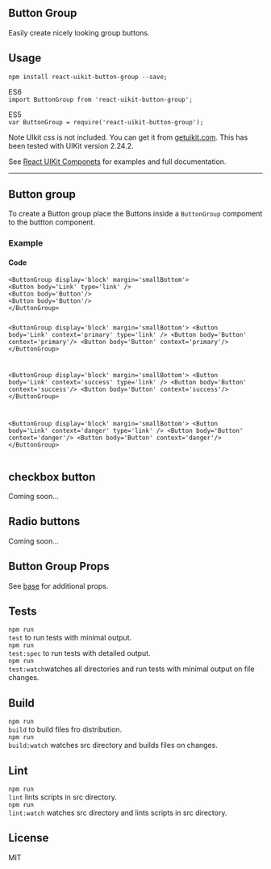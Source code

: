 <div><section><h1>Button Group</h1><p>Easily create nicely looking group buttons.</p></section><section><h2>Usage</h2><p><code>npm install react-uikit-button-group --save;</code></p><p>ES6 <br/><code>import ButtonGroup from &#x27;react-uikit-button-group&#x27;;</code><br/></p><p>ES5 <br/><code>var ButtonGroup = require(&#x27;react-uikit-button-group&#x27;);</code></p><p><span class="uk-badge  uk-badge-danger">Note</span>  UIkit css is not included. You can get it from <a href="http://getuikit.com/">getuikit.com</a>. This has been tested with UIKit version 2.24.2.</p><p>See <a href="http://otissv.github.io/react-uikit-components">React UIKit Componets</a> for examples and full documentation.</p><hr/></section><section><h2>Button group</h2><p>To create a Button group place the Buttons inside a <code>ButtonGroup</code> compoment to the buttton component.</p><h3>Example</h3><h4 class="code">Code</h4><pre class="xml"><code class="xml">&lt;ButtonGroup display=&#x27;block&#x27; margin=&#x27;smallBottom&#x27;&gt;
&lt;Button body=&#x27;Link&#x27; type=&#x27;link&#x27; /&gt;
&lt;Button body=&#x27;Button&#x27;/&gt;
&lt;Button body=&#x27;Button&#x27;/&gt;
&lt;/ButtonGroup&gt;

&lt;ButtonGroup display=&#x27;block&#x27; margin=&#x27;smallBottom&#x27;&gt;
&lt;Button body=&#x27;Link&#x27;   context=&#x27;primary&#x27; type=&#x27;link&#x27; /&gt;
&lt;Button body=&#x27;Button&#x27; context=&#x27;primary&#x27;/&gt;
&lt;Button body=&#x27;Button&#x27; context=&#x27;primary&#x27;/&gt;
&lt;/ButtonGroup&gt;

&lt;ButtonGroup display=&#x27;block&#x27; margin=&#x27;smallBottom&#x27;&gt;
&lt;Button body=&#x27;Link&#x27;   context=&#x27;success&#x27; type=&#x27;link&#x27; /&gt;
&lt;Button body=&#x27;Button&#x27; context=&#x27;success&#x27;/&gt;
&lt;Button body=&#x27;Button&#x27; context=&#x27;success&#x27;/&gt;
&lt;/ButtonGroup&gt;

&lt;ButtonGroup  display=&#x27;block&#x27; margin=&#x27;smallBottom&#x27;&gt;
&lt;Button body=&#x27;Link&#x27;   context=&#x27;danger&#x27; type=&#x27;link&#x27; /&gt;
&lt;Button body=&#x27;Button&#x27; context=&#x27;danger&#x27;/&gt;
&lt;Button body=&#x27;Button&#x27; context=&#x27;danger&#x27;/&gt;
&lt;/ButtonGroup&gt;
</code></pre></section><section><h2>checkbox button</h2><p>Coming soon...</p></section><section><h2>Radio buttons</h2><p>Coming soon...</p></section><section><h2>Button Group Props</h2><p>See <a href="https://github.com/otissv/react-uikit-base">base</a> for additional props.</p></section><section><h2>Tests</h2><p><code>npm run test</code> to run tests with minimal output.<br/><code>npm run test:spec</code> to run tests with detailed output.<br/><code>npm run test:watch</code>watches all directories and run tests with minimal output on file changes.<br/></p></section><section><h2>Build</h2><p><code>npm run build</code> to build files fro distribution.<br/><code>npm run build:watch</code> watches src directory and builds files on changes.<br/></p></section><section><h2>Lint</h2><p><code>npm run lint</code> lints scripts in src directory.<br/><code>npm run lint:watch</code> watches src directory and lints scripts in src directory.<br/></p></section><section><h2>License</h2><p>MIT</p></section></div>